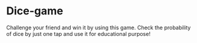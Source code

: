# Dice-game
Challenge your friend and win it by using this game. Check the probability of dice by just one tap and use it for educational purpose!
